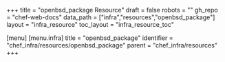 +++
title = "openbsd_package Resource"
draft = false
robots = ""
gh_repo = "chef-web-docs"
data_path = ["infra","resources","openbsd_package"]
layout = "infra_resource"
toc_layout = "infra_resource_toc"

[menu]
  [menu.infra]
    title = "openbsd_package"
    identifier = "chef_infra/resources/openbsd_package"
    parent = "chef_infra/resources"
+++

<!-- The contents of this page are automatically generated from the openbsd_package.yaml file in the data directory. -->
<!-- To suggest a change, edit the https://github.com/chef/chef/blob/master/lib/chef/resource/openbsd_package.rb file
      and submit a pull request to the https://github.com/chef/chef repository. -->
